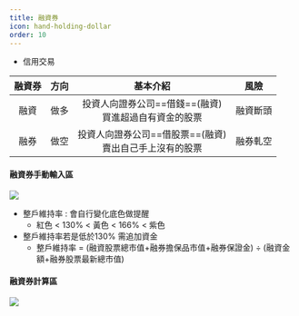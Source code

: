 ```yaml
---
title: 融資券
icon: hand-holding-dollar
order: 10
---
```


- 信用交易

| 融資券 | 方向 |                基本介紹                |  風險  |
|:---:|:--:|:----------------------------------:|:----:|
| 融資  | 做多 | 投資人向證券公司==借錢==(融資)<br>買進超過自有資金的股票  | 融資斷頭 |
| 融券  | 做空 | 投資人向證券公司==借股票==(融資)<br>賣出自己手上沒有的股票 | 融券軋空 |

#### 融資券手動輸入區

![](/images/台股訂閱版/融資券_手動.jpg)

- 整戶維持率 : 會自行變化底色做提醒
    - 紅色 < 130% < 黃色 < 166% < 紫色
- 整戶維持率若是低於130% 需追加資金
    - 整戶維持率 = (融資股票總市值+融券擔保品市值+融券保證金) ÷ (融資金額+融券股票最新總市值)

#### 融資券計算區

![](/images/台股訂閱版/融資券_計算.jpg)